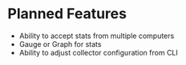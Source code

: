 # Planned Features

* Ability to accept stats from multiple computers
* Gauge or Graph for stats
* Ability to adjust collector configuration from CLI